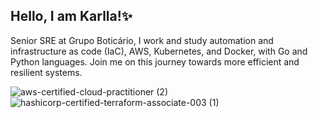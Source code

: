 ## Hello, I am Karlla!✨

Senior SRE at Grupo Boticário, I work and study automation and infrastructure as code (IaC), AWS, Kubernetes, and Docker, with Go and Python languages. Join me on this journey towards more efficient and resilient systems.

![aws-certified-cloud-practitioner (2)](https://github.com/karllasnascimento/karllasnascimento/assets/89461448/03c75ccb-29aa-4442-a38c-1e57018c5454)
![hashicorp-certified-terraform-associate-003 (1)](https://github.com/karllasnascimento/karllasnascimento/assets/89461448/aa8805ed-1c73-4aef-a4f6-60df1288f236)


<!--
**karllasnascimento/karllasnascimento** is a ✨ _special_ ✨ repository because its `README.md` (this file) appears on your GitHub profile.

Here are some ideas to get you started:

- 🔭 I’m currently working on ...
- 🌱 I’m currently learning ...
- 👯 I’m looking to collaborate on ...
- 🤔 I’m looking for help with ...
- 💬 Ask me about ...
- 📫 How to reach me: ...
- 😄 Pronouns: ...
- ⚡ Fun fact: ...
-->
